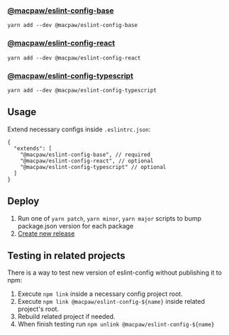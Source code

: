 ### [@macpaw/eslint-config-base](eslint-config-base/index.js)

`yarn add --dev @macpaw/eslint-config-base`

### [@macpaw/eslint-config-react](eslint-config-react/index.js)

`yarn add --dev @macpaw/eslint-config-react`

### [@macpaw/eslint-config-typescript](eslint-config-typescript/index.js)

`yarn add --dev @macpaw/eslint-config-typescript`

## Usage

Extend necessary configs inside `.eslintrc.json`:

```
{
  "extends": [
    "@macpaw/eslint-config-base", // required
    "@macpaw/eslint-config-react", // optional
    "@macpaw/eslint-config-typescript" // optional
  ]
}
```

## Deploy

1. Run one of `yarn patch`, `yarn minor`, `yarn major` scripts to bump package.json version for each package
2. [Create new release](https://github.com/MacPaw/eslint-config/releases/new)

## Testing in related projects
There is a way to test new version of eslint-config without publishing it to npm:

1. Execute `npm link` inside a necessary config project root.
2. Execute `npm link @macpaw/eslint-config-${name}` inside related project's root.
3. Rebuild related project if needed.
4. When finish testing run `npm unlink @macpaw/eslint-config-${name}`

